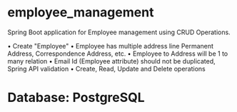 # employee_management
Spring Boot application for Employee management using CRUD Operations.

• Create "Employee"
• Employee has multiple address line Permanent Address, Correspondence Address, etc. 
• Employee to Address will be 1 to many relation
• Email Id (Employee attribute) should not be duplicated, Spring API validation
• Create, Read, Update and Delete operations

# Database: PostgreSQL
